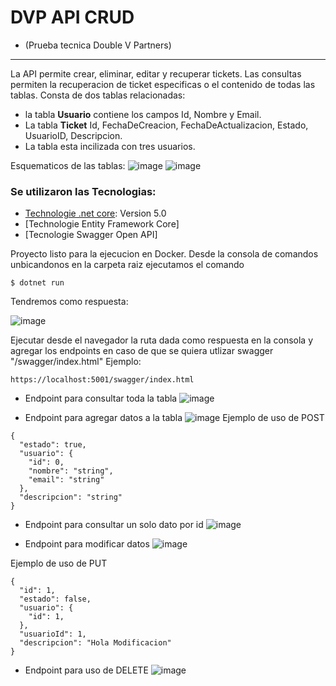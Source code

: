 # DVP API CRUD 
* (Prueba tecnica Double V Partners)
***

La API permite crear, eliminar, editar y recuperar tickets. Las consultas permiten la recuperacion de ticket especificas o el contenido de todas las tablas.
Consta de dos tablas relacionadas: 
* la tabla **Usuario** contiene los campos Id, Nombre y Email.
* La tabla **Ticket** Id, FechaDeCreacion, FechaDeActualizacion, Estado, UsuarioID, Descripcion. 
* La tabla esta incilizada con tres usuarios. 

Esquematicos de las tablas: 
![image](https://user-images.githubusercontent.com/30899756/114290981-45d7e900-9a49-11eb-824f-dbde487436cf.png)
![image](https://user-images.githubusercontent.com/30899756/114290988-56885f00-9a49-11eb-85b2-9bd8157cfe21.png)

### Se utilizaron las Tecnologias: 

* [Technologie .net core](https://dotnet.microsoft.com/download): Version 5.0
* [Technologie Entity Framework Core]
* [Tecnologie Swagger Open API]

Proyecto listo para la ejecucion en Docker.
Desde la consola de comandos unbicandonos en la carpeta raiz ejecutamos el comando 

```
$ dotnet run
```
Tendremos como respuesta:

![image](https://user-images.githubusercontent.com/30899756/114291080-1aa1c980-9a4a-11eb-8013-2dc1feeee554.png)

Ejecutar desde el navegador la ruta dada como respuesta en la consola y agregar los endpoints en caso de que se quiera utlizar swagger "/swagger/index.html"
Ejemplo:
```
https://localhost:5001/swagger/index.html
```
* Endpoint para consultar toda la tabla
![image](https://user-images.githubusercontent.com/30899756/114290510-d7455c00-9a45-11eb-993a-69c432885a76.png)

* Endpoint para agregar datos a la tabla
![image](https://user-images.githubusercontent.com/30899756/114290598-5cc90c00-9a46-11eb-8751-ee859d158ced.png)
Ejemplo de uso de POST

```
{
  "estado": true,
  "usuario": {
    "id": 0,
    "nombre": "string",
    "email": "string"
  },
  "descripcion": "string"
}
```
* Endpoint para consultar un solo dato por id
![image](https://user-images.githubusercontent.com/30899756/114290683-f85a7c80-9a46-11eb-9e0c-c235d5e790e2.png)

* Endpoint para modificar datos
![image](https://user-images.githubusercontent.com/30899756/114290759-77e84b80-9a47-11eb-9f84-cd8734f2395f.png)

Ejemplo de uso de PUT
```
{
  "id": 1,
  "estado": false,
  "usuario": {
    "id": 1,
  },
  "usuarioId": 1,
  "descripcion": "Hola Modificacion"
}
```
* Endpoint para uso de DELETE
![image](https://user-images.githubusercontent.com/30899756/114290772-8c2c4880-9a47-11eb-85ff-805d77c6d059.png)



